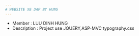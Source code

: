 ```yaml
---
# WEBSITE XE DAP BY HUNG
---
```

* Member : LUU DINH HUNG
* Description : Project use JQUERY,ASP-MVC 
typography.css
